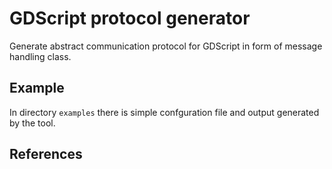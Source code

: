 # GDScript protocol generator

Generate abstract communication protocol for GDScript in form of message handling class.


## Example

In directory `examples` there is simple confguration file and output generated by the tool.


## References
